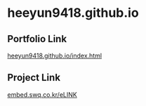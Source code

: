 # heeyun9418.github.io
<html>
  <head>
  </head>
  
  <body>
  <h2>Portfolio Link</h2>
  <a href="heeyun9418.github.io">heeyun9418.github.io/index.html</a>
  
  <h2>Project Link</h2>
  <a href="http://embed.swq.co.kr/eLINK/">embed.swq.co.kr/eLINK</a>
  </body>
</html>
